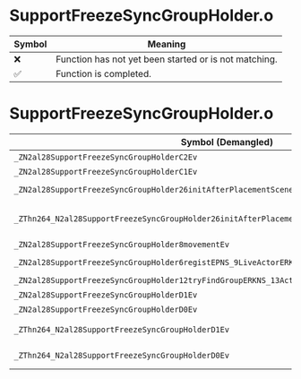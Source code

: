 # SupportFreezeSyncGroupHolder.o
| Symbol | Meaning 
| ------------- | ------------- 
| :x: | Function has not yet been started or is not matching. 
| :white_check_mark: | Function is completed. 


# SupportFreezeSyncGroupHolder.o
| Symbol (Demangled) | Symbol (Mangled) | Decompiled? |
| ------------- |  ------------- | ------------- |
| `_ZN2al28SupportFreezeSyncGroupHolderC2Ev` | `al::SupportFreezeSyncGroupHolder::SupportFreezeSyncGroupHolder(void)` | :white_check_mark: |
| `_ZN2al28SupportFreezeSyncGroupHolderC1Ev` | `al::SupportFreezeSyncGroupHolder::SupportFreezeSyncGroupHolder(void)` | :white_check_mark: |
| `_ZN2al28SupportFreezeSyncGroupHolder26initAfterPlacementSceneObjERKNS_13ActorInitInfoE` | `al::SupportFreezeSyncGroupHolder::initAfterPlacementSceneObj(al::ActorInitInfo const&)` | :white_check_mark: |
| `_ZThn264_N2al28SupportFreezeSyncGroupHolder26initAfterPlacementSceneObjERKNS_13ActorInitInfoE` | ``non-virtual thunk to'al::SupportFreezeSyncGroupHolder::initAfterPlacementSceneObj(al::ActorInitInfo const&)` | :white_check_mark: |
| `_ZN2al28SupportFreezeSyncGroupHolder8movementEv` | `al::SupportFreezeSyncGroupHolder::movement(void)` | :white_check_mark: |
| `_ZN2al28SupportFreezeSyncGroupHolder6registEPNS_9LiveActorERKNS_13ActorInitInfoE` | `al::SupportFreezeSyncGroupHolder::regist(al::LiveActor *,al::ActorInitInfo const&)` | :white_check_mark: |
| `_ZN2al28SupportFreezeSyncGroupHolder12tryFindGroupERKNS_13ActorInitInfoE` | `al::SupportFreezeSyncGroupHolder::tryFindGroup(al::ActorInitInfo const&)` | :white_check_mark: |
| `_ZN2al28SupportFreezeSyncGroupHolderD1Ev` | `al::SupportFreezeSyncGroupHolder::~SupportFreezeSyncGroupHolder()` | :white_check_mark: |
| `_ZN2al28SupportFreezeSyncGroupHolderD0Ev` | `al::SupportFreezeSyncGroupHolder::~SupportFreezeSyncGroupHolder()` | :white_check_mark: |
| `_ZThn264_N2al28SupportFreezeSyncGroupHolderD1Ev` | ``non-virtual thunk to'al::SupportFreezeSyncGroupHolder::~SupportFreezeSyncGroupHolder()` | :white_check_mark: |
| `_ZThn264_N2al28SupportFreezeSyncGroupHolderD0Ev` | ``non-virtual thunk to'al::SupportFreezeSyncGroupHolder::~SupportFreezeSyncGroupHolder()` | :white_check_mark: |
